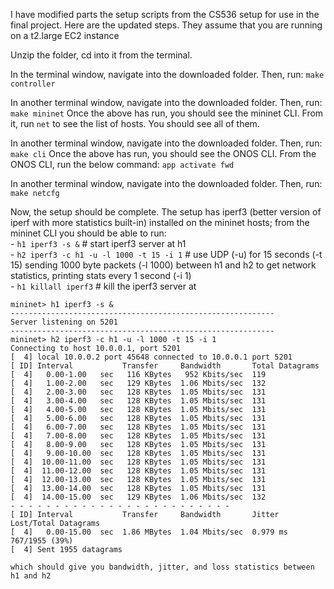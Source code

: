 
I have modified parts the setup scripts from the CS536 setup for use in the final project. Here are the updated steps. 
They assume that you are running on a t2.large EC2 instance

Unzip the folder, cd into it from the terminal.

In the terminal window, navigate into the downloaded folder. Then, run:
`make controller`

In another terminal window, navigate into the downloaded folder. Then, run:
`make mininet`
	Once the above has run, you should see the mininet CLI. From it, run 
		`net`
	to see the list of hosts. You should see all of them. 

In another terminal window, navigate into the downloaded folder. Then, run:
`make cli`
	Once the above has run, you should see the ONOS CLI. From the ONOS CLI, run the below command:
	`app activate fwd`

In another terminal window, navigate into the downloaded folder. Then, run:
`make netcfg`

Now, the setup should be complete. 
The setup has iperf3 (better version of iperf with more statistics built-in) installed on the mininet hosts; from the mininet CLI you should be able to run: <br>
	- `h1 iperf3 -s &` # start iperf3 server at h1 <br>
	- `h2 iperf3 -c h1 -u -l 1000 -t 15 -i 1` # use UDP (-u) for 15 seconds (-t 15) sending 1000 byte packets (-l 1000) between h1 and h2 to get network statistics, printing stats every 1 second (-i 1) <br>
	- `h1 killall iperf3` # kill the iperf3 server at 

	mininet> h1 iperf3 -s &     
	-----------------------------------------------------------
	Server listening on 5201
	-----------------------------------------------------------
	mininet> h2 iperf3 -c h1 -u -l 1000 -t 15 -i 1
	Connecting to host 10.0.0.1, port 5201
	[  4] local 10.0.0.2 port 45648 connected to 10.0.0.1 port 5201
	[ ID] Interval           Transfer     Bandwidth       Total Datagrams
	[  4]   0.00-1.00   sec   116 KBytes   952 Kbits/sec  119  
	[  4]   1.00-2.00   sec   129 KBytes  1.06 Mbits/sec  132  
	[  4]   2.00-3.00   sec   128 KBytes  1.05 Mbits/sec  131  
	[  4]   3.00-4.00   sec   128 KBytes  1.05 Mbits/sec  131  
	[  4]   4.00-5.00   sec   128 KBytes  1.05 Mbits/sec  131  
	[  4]   5.00-6.00   sec   128 KBytes  1.05 Mbits/sec  131  
	[  4]   6.00-7.00   sec   128 KBytes  1.05 Mbits/sec  131  
	[  4]   7.00-8.00   sec   128 KBytes  1.05 Mbits/sec  131  
	[  4]   8.00-9.00   sec   128 KBytes  1.05 Mbits/sec  131  
	[  4]   9.00-10.00  sec   128 KBytes  1.05 Mbits/sec  131  
	[  4]  10.00-11.00  sec   128 KBytes  1.05 Mbits/sec  131  
	[  4]  11.00-12.00  sec   128 KBytes  1.05 Mbits/sec  131  
	[  4]  12.00-13.00  sec   128 KBytes  1.05 Mbits/sec  131  
	[  4]  13.00-14.00  sec   128 KBytes  1.05 Mbits/sec  131  
	[  4]  14.00-15.00  sec   129 KBytes  1.06 Mbits/sec  132  
	- - - - - - - - - - - - - - - - - - - - - - - - -
	[ ID] Interval           Transfer     Bandwidth       Jitter    Lost/Total Datagrams
	[  4]   0.00-15.00  sec  1.86 MBytes  1.04 Mbits/sec  0.979 ms  767/1955 (39%)  
	[  4] Sent 1955 datagrams

	which should give you bandwidth, jitter, and loss statistics between h1 and h2
